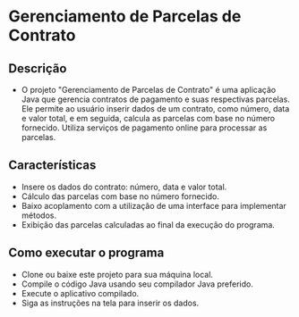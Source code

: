 # Gerenciamento de Parcelas de Contrato

## Descrição
- O projeto "Gerenciamento de Parcelas de Contrato" é uma aplicação Java que gerencia contratos de pagamento e suas respectivas parcelas. Ele permite ao usuário inserir dados de um contrato, como número, data e valor total, e em seguida, calcula as parcelas com base no número fornecido. Utiliza serviços de pagamento online para processar as parcelas.

## Características
- Insere os dados do contrato: número, data e valor total.
- Cálculo das parcelas com base no número fornecido.
- Baixo acoplamento com a utilização de uma interface para implementar métodos.
- Exibição das parcelas calculadas ao final da execução do programa.

## Como executar o programa
- Clone ou baixe este projeto para sua máquina local.
- Compile o código Java usando seu compilador Java preferido.
- Execute o aplicativo compilado.
- Siga as instruções na tela para inserir os dados.
